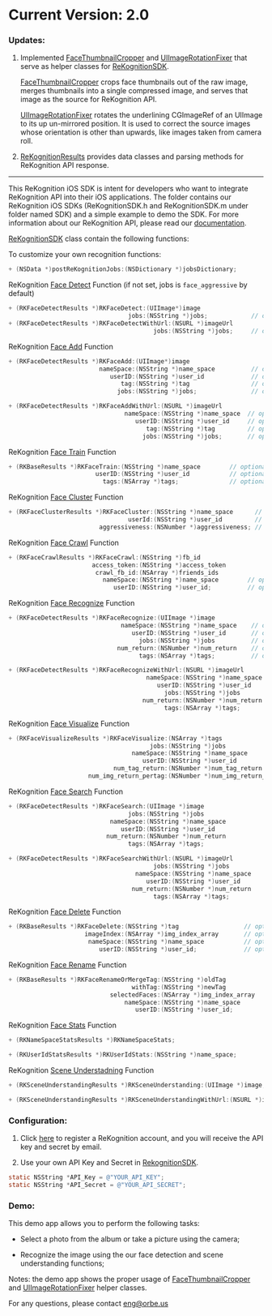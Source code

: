 # Current Version: 2.0

### Updates:

1. Implemented [FaceThumbnailCropper][1] and [UIImageRotationFixer][2] that serve as helper classes for [ReKognitionSDK][3].

   [FaceThumbnailCropper][1] crops face thumbnails out of the raw image, merges thumbnails into a single compressed image, and serves that image as the source for ReKognition API.

   [UIImageRotationFixer][2] rotates the underlining CGImageRef of an UIImage to its up un-mirrored position. It is used to correct the source images whose orientation is other than upwards, like images taken from camera roll.

2. [ReKognitionResults][4] provides data classes and parsing methods for ReKognition API response.

[1]: https://github.com/orbeus/ReKognition_iOS_SDK/blob/master/Rekognition_iOS_SDK/SDK/FaceThumbnailCropper.h
[2]: https://github.com/orbeus/ReKognition_iOS_SDK/blob/master/Rekognition_iOS_SDK/SDK/UIImageRotationFixer.h
[3]: https://github.com/orbeus/ReKognition_iOS_SDK/blob/master/Rekognition_iOS_SDK/SDK/ReKognitionSDK.h
[4]: https://github.com/orbeus/ReKognition_iOS_SDK/blob/master/Rekognition_iOS_SDK/SDK/ReKognitionResults.h

-----------------------------
This ReKognition iOS SDK is intent for developers who want to integrate ReKognition API into their 
iOS applications. The folder contains our ReKognition iOS SDKs (ReKognitionSDK.h and ReKognitionSDK.m under folder named SDK) and 
a simple example to demo the SDK. For more information about our ReKognition API, please read our 
[documentation](http://v2.rekognition.com/developer/docs).

[ReKognitionSDK][3] class contain the following functions:

To customize your own recognition functions:
```objective-c
+ (NSData *)postReKognitionJobs:(NSDictionary *)jobsDictionary;
```

ReKognition [Face Detect](http://rekognition.com/developer/docs#facedetect) Function (if not set, jobs is `face_aggressive` by default)
```objective-c
+ (RKFaceDetectResults *)RKFaceDetect:(UIImage*)image
                                 jobs:(NSString *)jobs;            // optional: "face_aggressive"
+ (RKFaceDetectResults *)RKFaceDetectWithUrl:(NSURL *)imageUrl
                                        jobs:(NSString *)jobs;     // optional: "face_aggressive"
```

ReKognition [Face Add](http://rekognition.com/developer/docs#faceadd) Function
```objective-c
+ (RKFaceDetectResults *)RKFaceAdd:(UIImage*)image
                         nameSpace:(NSString *)name_space          // optional
                            userID:(NSString *)user_id             // optional
                               tag:(NSString *)tag                 // optional
                              jobs:(NSString *)jobs;               // optional: "face_add"

+ (RKFaceDetectResults *)RKFaceAddWithUrl:(NSURL *)imageUrl
                                nameSpace:(NSString *)name_space  // optional
                                   userID:(NSString *)user_id     // optional
                                      tag:(NSString *)tag         // optional
                                     jobs:(NSString *)jobs;       // optional: "face_add"
```

ReKognition [Face Train](http://rekognition.com/developer/docs#facetrain) Function
```objective-c
+ (RKBaseResults *)RKFaceTrain:(NSString *)name_space        // optional
                        userID:(NSString *)user_id           // optional
                          tags:(NSArray *)tags;              // optional
```

ReKognition [Face Cluster](http://rekognition.com/developer/docs#facecluster) Function
```objective-c
+ (RKFaceClusterResults *)RKFaceCluster:(NSString *)name_space      // optional
                                 userId:(NSString *)user_id         // optional
                         aggressiveness:(NSNumber *)aggressiveness; // optional: 40
```

ReKognition [Face Crawl](http://rekognition.com/developer/docs#facecrawl) Function
```objective-c
+ (RKFaceCrawlResults *)RKFaceCrawl:(NSString *)fb_id
                       access_token:(NSString *)access_token
                        crawl_fb_id:(NSArray *)friends_ids
                          nameSpace:(NSString *)name_space        // optional
                             userID:(NSString *)user_id;          // optional
```

ReKognition [Face Recognize](http://rekognition.com/developer/docs#facerecognize) Function
```objective-c
+ (RKFaceDetectResults *)RKFaceRecognize:(UIImage *)image
                               nameSpace:(NSString *)name_space    // optional
                                  userID:(NSString *)user_id       // optional
                                    jobs:(NSString *)jobs          // optional: "face_recognize"
                              num_return:(NSNumber *)num_return    // optional: 3
                                    tags:(NSArray *)tags;          // optional

+ (RKFaceDetectResults *)RKFaceRecognizeWithUrl:(NSURL *)imageUrl
                                      nameSpace:(NSString *)name_space     // optional
                                         userID:(NSString *)user_id        // optional
                                           jobs:(NSString *)jobs           // optional: "face_recognize"
                                     num_return:(NSNumber *)num_return     // optional: 3
                                           tags:(NSArray *)tags;           // optional
```

ReKognition [Face Visualize](http://rekognition.com/developer/docs#facevirtualize) Function
```objective-c
+ (RKFaceVisualizeResults *)RKFaceVisualize:(NSArray *)tags                       // optional
                                       jobs:(NSString *)jobs                      // optional: "face_visualize_show_default_tag"
                                  nameSpace:(NSString *)name_space                // optional
                                     userID:(NSString *)user_id                   // optional
                             num_tag_return:(NSNumber *)num_tag_return            // optional
                      num_img_return_pertag:(NSNumber *)num_img_return_pertag;    // optional
```

ReKognition [Face Search](http://rekognition.com/developer/docs#facesearch) Function
```objective-c
+ (RKFaceDetectResults *)RKFaceSearch:(UIImage *)image
                                 jobs:(NSString *)jobs                 // optional: "face_search"
                            nameSpace:(NSString *)name_space           // optional
                               userID:(NSString *)user_id              // optional
                           num_return:(NSNumber *)num_return           // optional
                                 tags:(NSArray *)tags;                 // optional

+ (RKFaceDetectResults *)RKFaceSearchWithUrl:(NSURL *)imageUrl
                                        jobs:(NSString *)jobs          // optional: "face_search"
                                   nameSpace:(NSString *)name_space    // optional
                                      userID:(NSString *)user_id       // optional
                                  num_return:(NSNumber *)num_return    // optional
                                        tags:(NSArray *)tags;          // optional
```

ReKognition [Face Delete](http://rekognition.com/developer/docs#facedelete) Function
```objective-c
+ (RKBaseResults *)RKFaceDelete:(NSString *)tag                  // optional
                     imageIndex:(NSArray *)img_index_array       // optional
                      nameSpace:(NSString *)name_space           // optional
                         userID:(NSString *)user_id;             // optional
```

ReKognition [Face Rename](http://rekognition.com/developer/docs#facerename) Function
```objective-c
+ (RKBaseResults *)RKFaceRenameOrMergeTag:(NSString *)oldTag
                                  withTag:(NSString *)newTag
                            selectedFaces:(NSArray *)img_index_array     // optional
                                nameSpace:(NSString *)name_space         // optional
                                   userID:(NSString *)user_id;           // optional
```

ReKognition [Face Stats](http://rekognition.com/developer/docs#facestats) Function
```objective-c
+ (RKNameSpaceStatsResults *)RKNameSpaceStats;

+ (RKUserIdStatsResults *)RKUserIdStats:(NSString *)name_space;
```

ReKognition [Scene Understadning](http://rekognition.com/developer/docs#scenecatagorize) Function
```objective-c
+ (RKSceneUnderstandingResults *)RKSceneUnderstanding:(UIImage *)image;

+ (RKSceneUnderstandingResults *)RKSceneUnderstandingWithUrl:(NSURL *)imageUrl;
```

### Configuration:
1. Click [here](http://v2.rekognition.com/user/create) to register a ReKognition account, and you will receive the API key and secret by email.

2. Use your own API Key and Secret in [RekognitionSDK][3].

```objective-c 
static NSString *API_Key = @"YOUR_API_KEY";
static NSString *API_Secret = @"YOUR_API_SECRET";
```

### Demo: 
This demo app allows you to perform the following tasks:

* Select a photo from the album or take a picture using the camera;

* Recognize the image using the our face detection and scene understanding functions;

Notes: the demo app shows the proper usage of [FaceThumbnailCropper][1] and [UIImageRotationFixer][2] helper classes.

For any questions, please contact eng@orbe.us
